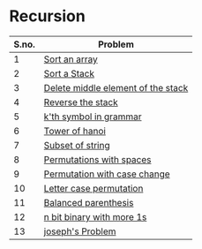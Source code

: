 # Recursion

| S.no. | Problem                                                                     |
| ----- | --------------------------------------------------------------------------- |
| 1     | [Sort an array](AV1_sort_an_array.md)                                       |
| 2     | [Sort a Stack](AV2_sort_a_stack.md)                                         |
| 3     | [Delete middle element of the stack](AV3_delete_middle_element_of_stack.md) |
| 4     | [Reverse the stack](AV4_reverse_the_stack.md)                               |
| 5     | [k'th symbol in grammar](AV5_kth_symbol_in_grammar.md)                      |
| 6     | [Tower of hanoi](AV6_tower_of_hanoi.md)                                     |
| 7     | [Subset of string](AV7_subset_of_string.md)                                 |
| 8     | [Permutations with spaces](AV8_permutations_with_spaces.md)                 |
| 9     | [Permutation with case change](AV9_permutation_with_case_change.md)         |
| 10    | [Letter case permutation](AV10_Letter_case_permutation.md)                  |
| 11    | [Balanced parenthesis](AV11_balanced_parenthesis.md)                        |
| 12    | [n bit binary with more 1s](AV12_nbit_binary.md)                            |
| 13    | [joseph's Problem](AV13_Josephas_Problem.md)                                |
